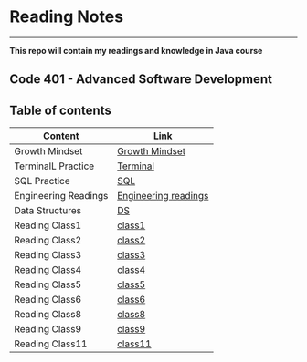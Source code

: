 # Reading Notes
---
**This repo will contain my readings and knowledge in Java course** 

## Code 401 - Advanced Software Development

## Table of contents

| Content | Link |
| --------------- | --------------- |
| Growth Mindset | [Growth Mindset](Readings/Growth-Mindset.md) |
| TerminalL Practice | [Terminal](Readings/Terminal-practice.md) |
| SQL Practice | [SQL](Readings/SQL-practice.md) |
| Engineering Readings | [Engineering readings](Readings/Eng-readings.md) |
| Data Structures | [DS](Readings/Data-Structure.md) |
| Reading Class1 | [class1](Readings/Class1.md) |
| Reading Class2 | [class2](Readings/Class2.md) |
| Reading Class3 | [class3](Readings/Class3.md) |
| Reading Class4 | [class4](Readings/Class4.md) |
| Reading Class5 | [class5](Readings/Class5.md) |
| Reading Class6 | [class6](Readings/Class6.md) |
| Reading Class8 | [class8](Readings/Class8.md) |
| Reading Class9 | [class9](Readings/Class9.md) |
| Reading Class11 | [class11](Readings/Class11.md) |
